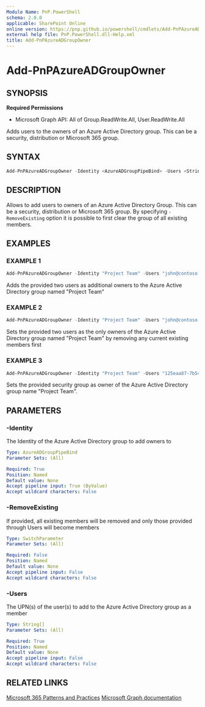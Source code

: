 ```yaml
---
Module Name: PnP.PowerShell
schema: 2.0.0
applicable: SharePoint Online
online version: https://pnp.github.io/powershell/cmdlets/Add-PnPAzureADGroupOwner.html
external help file: PnP.PowerShell.dll-Help.xml
title: Add-PnPAzureADGroupOwner
---
```

  
# Add-PnPAzureADGroupOwner

## SYNOPSIS

**Required Permissions**

  *  Microsoft Graph API: All of Group.ReadWrite.All, User.ReadWrite.All

Adds users to the owners of an Azure Active Directory group. This can be a security, distribution or Microsoft 365 group.

## SYNTAX

```powershell
Add-PnPAzureADGroupOwner -Identity <AzureADGroupPipeBind> -Users <String[]> [-RemoveExisting] 
```

## DESCRIPTION

Allows to add users to owners of an Azure Active Directory Group. This can be a security, distribution or Microsoft 365 group. By specifying `-RemoveExisting` option it is possible to first clear the group of all existing members.

## EXAMPLES

### EXAMPLE 1
```powershell
Add-PnPAzureADGroupOwner -Identity "Project Team" -Users "john@contoso.onmicrosoft.com","jane@contoso.onmicrosoft.com"
```

Adds the provided two users as additional owners to the Azure Active Directory group named "Project Team"

### EXAMPLE 2
```powershell
Add-PnPAzureADGroupOwner -Identity "Project Team" -Users "john@contoso.onmicrosoft.com","jane@contoso.onmicrosoft.com" -RemoveExisting
```

Sets the provided two users as the only owners of the Azure Active Directory group named "Project Team" by removing any current existing members first

### EXAMPLE 3
```powershell
Add-PnPAzureADGroupOwner -Identity "Project Team" -Users "125eaa87-7b54-41fd-b30f-2adfa68c4afe"
```

Sets the provided security group as owner of the Azure Active Directory group name "Project Team".

## PARAMETERS

### -Identity
The Identity of the Azure Active Directory group to add owners to

```yaml
Type: AzureADGroupPipeBind
Parameter Sets: (All)

Required: True
Position: Named
Default value: None
Accept pipeline input: True (ByValue)
Accept wildcard characters: False
```

### -RemoveExisting
If provided, all existing members will be removed and only those provided through Users will become members

```yaml
Type: SwitchParameter
Parameter Sets: (All)

Required: False
Position: Named
Default value: None
Accept pipeline input: False
Accept wildcard characters: False
```

### -Users
The UPN(s) of the user(s) to add to the Azure Active Directory group as a member

```yaml
Type: String[]
Parameter Sets: (All)

Required: True
Position: Named
Default value: None
Accept pipeline input: False
Accept wildcard characters: False
```

## RELATED LINKS

[Microsoft 365 Patterns and Practices](https://aka.ms/m365pnp)
[Microsoft Graph documentation](https://learn.microsoft.com/graph/api/group-post-members)
